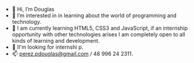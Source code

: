- 👋 Hi, I’m Douglas
- 👀 I’m interested in in learning about the world of programming and technology.
- 🌱 I am currently learning HTML5, CSS3 and JavaScript, if an internship opportunity with other technologies arises I am completely open to all kinds of learning and development.
- 💞️ II'm looking for internshi p.
- 📫 perez.pdouglas@gmail.com / 48 996 24 2311.

<!---
DouglasPerez89/DouglasPerez89 is a ✨ special ✨ repository because its `README.md` (this file) appears on your GitHub profile.
You can click the Preview link to take a look at your changes.
--->
